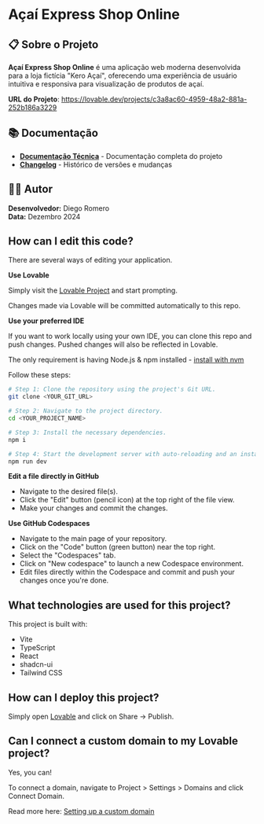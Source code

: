 # Açaí Express Shop Online

## 📋 Sobre o Projeto

**Açaí Express Shop Online** é uma aplicação web moderna desenvolvida para a loja fictícia "Kero Açaí", oferecendo uma experiência de usuário intuitiva e responsiva para visualização de produtos de açaí.

**URL do Projeto**: https://lovable.dev/projects/c3a8ac60-4959-48a2-881a-252b186a3229

## 📚 Documentação

- **[Documentação Técnica](DOCUMENTACAO_TECNICA.md)** - Documentação completa do projeto
- **[Changelog](CHANGELOG.md)** - Histórico de versões e mudanças

## 👨‍💻 Autor

**Desenvolvedor:** Diego Romero  
**Data:** Dezembro 2024

## How can I edit this code?

There are several ways of editing your application.

**Use Lovable**

Simply visit the [Lovable Project](https://lovable.dev/projects/c3a8ac60-4959-48a2-881a-252b186a3229) and start prompting.

Changes made via Lovable will be committed automatically to this repo.

**Use your preferred IDE**

If you want to work locally using your own IDE, you can clone this repo and push changes. Pushed changes will also be reflected in Lovable.

The only requirement is having Node.js & npm installed - [install with nvm](https://github.com/nvm-sh/nvm#installing-and-updating)

Follow these steps:

```sh
# Step 1: Clone the repository using the project's Git URL.
git clone <YOUR_GIT_URL>

# Step 2: Navigate to the project directory.
cd <YOUR_PROJECT_NAME>

# Step 3: Install the necessary dependencies.
npm i

# Step 4: Start the development server with auto-reloading and an instant preview.
npm run dev
```

**Edit a file directly in GitHub**

- Navigate to the desired file(s).
- Click the "Edit" button (pencil icon) at the top right of the file view.
- Make your changes and commit the changes.

**Use GitHub Codespaces**

- Navigate to the main page of your repository.
- Click on the "Code" button (green button) near the top right.
- Select the "Codespaces" tab.
- Click on "New codespace" to launch a new Codespace environment.
- Edit files directly within the Codespace and commit and push your changes once you're done.

## What technologies are used for this project?

This project is built with:

- Vite
- TypeScript
- React
- shadcn-ui
- Tailwind CSS

## How can I deploy this project?

Simply open [Lovable](https://lovable.dev/projects/c3a8ac60-4959-48a2-881a-252b186a3229) and click on Share -> Publish.

## Can I connect a custom domain to my Lovable project?

Yes, you can!

To connect a domain, navigate to Project > Settings > Domains and click Connect Domain.

Read more here: [Setting up a custom domain](https://docs.lovable.dev/tips-tricks/custom-domain#step-by-step-guide)
